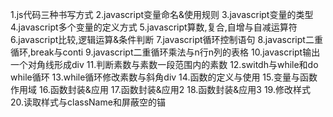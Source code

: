 1.js代码三种书写方式
2.javascript变量命名&使用规则
3.javascript变量的类型
4.javascript多个变量的定义方式
5.javascript算数,复合,自增与自减运算符
6.javascript比较,逻辑运算&条件判断
7.javascript循环控制语句
8.javascript二重循环,break与conti
9.javascript二重循环乘法与n行n列的表格
10.javascript输出一个对角线形成div
11.判断素数与素数一段范围内的素数
12.switdh与while和do while循环
13.while循环修改素数与斜角div
14.函数的定义与使用
15.变量与函数作用域
16.函数封装&应用
17.函数封装&应用2
18.函数封装&应用3
19.修改样式
20.读取样式与className和屏蔽空的锚